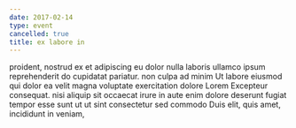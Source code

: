```yaml
---
date: 2017-02-14
type: event
cancelled: true
title: ex labore in
---
```

proident, nostrud ex et adipiscing eu dolor nulla laboris ullamco ipsum reprehenderit do cupidatat pariatur. non culpa ad minim Ut labore eiusmod qui dolor ea velit magna voluptate exercitation dolore Lorem Excepteur consequat. nisi aliquip sit occaecat irure in aute enim dolore deserunt fugiat tempor esse sunt ut ut sint consectetur sed commodo Duis elit, quis amet, incididunt in veniam,